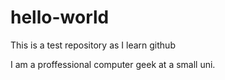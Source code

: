 # hello-world
This is a test repository as I learn github

I am a proffessional computer geek at a small uni.
